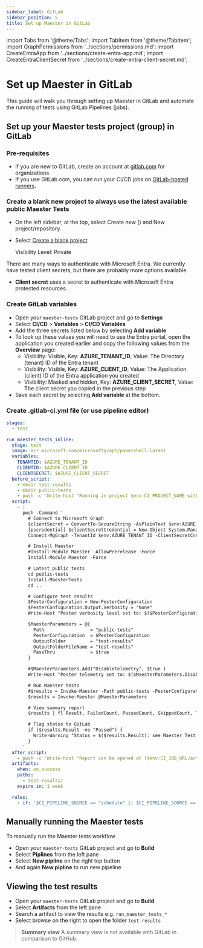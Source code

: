 ```yaml
---
sidebar_label: GitLab
sidebar_position: 5
title: Set up Maester in GitLab
---
```


import Tabs from '@theme/Tabs';
import TabItem from '@theme/TabItem';
import GraphPermissions from '../sections/permissions.md';
import CreateEntraApp from '../sections/create-entra-app.md';
import CreateEntraClientSecret from '../sections/create-entra-client-secret.md';

# <IIcon icon="mdi:gitlab" height="48" /> Set up Maester in GitLab

This guide will walk you through setting up Maester in GitLab and automate the running of tests using GitLab Pipelines (jobs).

<!-- ## Why GitLab?

GitLab for personal projects (Free):
    400 compute minutes per month
    5 users per top-level group

--->

## Set up your Maester tests project (group) in GitLab

### Pre-requisites

- If you are new to GitLab, create an account at [gitlab.com](https://gitlab.com/-/trial_registrations/new) for organizations
- If you use GitLab.com, you can run your CI/CD jobs on [GitLab-hosted runners](https://docs.gitlab.com/runner/).

<!--
- Option A: GitLab for organizations [Premium, Ultimate] (https://about.gitlab.com/pricing/)
- Option B: GitLab for personal projects [Free]
- Option C: GitLab Dedicated (Self-Host)
-->

### Create a blank new project to always use the latest available public Maester Tests

- On the left sidebar, at the top, select Create new () and New project/repository.
- Select [Create a blank project](https://docs.gitlab.com/ee/user/project/index.html#create-a-blank-project)

  Visibility Level: Private

<!--
### 2. Create a new project and import the Maester Tests repository, to keep updated yourself
 - private-tests = ToDo

1. On the left sidebar, at the top, select Create new () and New project/repository.
2. Select Import project.
3. Select the GitHub tab and Authenticate with GitHub
4. ... https://github.com/maester365/maester-tests...

- [Create a project from a built-in template](https://docs.gitlab.com/ee/user/project/index.html#create-a-project-from-a-built-in-template)

-->

There are many ways to authenticate with Microsoft Entra. We currently have tested client secrets, but there are probably more options available.

- <IIcon icon="material-symbols:password" height="18" /> **Client secret** uses a secret to authenticate with Microsoft Entra protected resources.

<Tabs>
<!--
<TabItem value="wif" label="Custom workflow using Workload identity federation" >
    ToBeTested ...
</TabItem>
-->
<TabItem value="cert" label="Custom workflow using client secret" default>

<CreateEntraApp/>

<CreateEntraClientSecret/>

### Create GitLab variables

- Open your `maester-tests` GitLab project and go to **Settings**
- Select **CI/CD** > **Variables** > **CI/CD Variables**
- Add the three secrets listed below by selecting **Add variable**
- To look up these values you will need to use the Entra portal, open the application you created earlier and copy the following values from the **Overview** page:
  - Visibility: Visible, Key: **AZURE_TENANT_ID**, Value: The Directory (tenant) ID of the Entra tenant
  - Visibility: Visible, Key: **AZURE_CLIENT_ID**, Value: The Application (client) ID of the Entra application you created
  - Visibility: Masked and hidden, Key: **AZURE_CLIENT_SECRET**, Value: The client secret you copied in the previous step
- Save each secret by selecting **Add variable** at the bottom.

### Create .gitlab-ci.yml file (or use pipeline editor)

<!--
More Text
 - private-tests = ToDo
-->

```yaml
stages:
  - test

run_maester_tests_inline:
  stage: test
  image: mcr.microsoft.com/microsoftgraph/powershell:latest
  variables:
    TENANTID: $AZURE_TENANT_ID
    CLIENTID: $AZURE_CLIENT_ID
    CLIENTSECRET: $AZURE_CLIENT_SECRET
  before_script:
    - mkdir test-results
    - mkdir public-tests
    - pwsh -c 'Write-host "Running in project $env:CI_PROJECT_NAME with results at $env:CI_JOB_URL ($env:CI_JOB_URL)."'
  script:
    - |
      pwsh -Command '
        # Connect to Microsoft Graph
        $clientSecret = ConvertTo-SecureString -AsPlainText $env:AZURE_CLIENT_SECRET -Force
        [pscredential] $clientSecretCredential = New-Object System.Management.Automation.PSCredential($env:AZURE_CLIENT_ID, $clientSecret)
        Connect-MgGraph -TenantId $env:AZURE_TENANT_ID -ClientSecretCredential $clientSecretCredential -NoWelcome

        # Install Maester
        #Install-Module Maester -AllowPrerelease -Force
        Install-Module Maester -Force

        # Latest public tests
        cd public-tests
        Install-MaesterTests
        cd ..

        # Configure test results
        $PesterConfiguration = New-PesterConfiguration
        $PesterConfiguration.Output.Verbosity = "None"
        Write-Host "Pester verbosity level set to: $($PesterConfiguration.Output.Verbosity.Value)"

        $MaesterParameters = @{
          Path                 = "public-tests"
          PesterConfiguration  = $PesterConfiguration
          OutputFolder         = "test-results"
          OutputFolderFileName = "test-results"
          PassThru             = $true
        }

        #$MaesterParameters.Add("DisableTelemetry", $true )
        Write-Host "Pester telemetry set to: $($MaesterParameters.DisableTelemetry)"

        # Run Maester tests
        #$results = Invoke-Maester -Path public-tests -PesterConfiguration $PesterConfiguration -OutputFolder test-results -OutputFolderFileName "test-results" -PassThru
        $results = Invoke-Maester @MaesterParameters

        # View summary report
        $results | fl Result, FailedCount, PassedCount, SkippedCount, TotalCount, TenantId, TenantName, CurrentVersion, LatestVersion

        # Flag status to GitLab
        if ($results.Result -ne "Passed") {
          Write-Warning "Status = $($results.Result): see Maester Test Report for details."
        }
      '
  after_script:
    - pwsh -c 'Write-host "Report can be opened at ($env:CI_JOB_URL/artifacts/external_file/test-results/test-results.html)."'
  artifacts:
    when: on_success
    paths:
      - test-results/
    expire_in: 1 week

  rules:
    - if: '$CI_PIPELINE_SOURCE == "schedule" || $CI_PIPELINE_SOURCE == "web"'
```

  </TabItem>
  </Tabs>

## Manually running the Maester tests

To manually run the Maester tests workflow

- Open your `maester-tests` GitLab project and go to **Build**
- Select **Piplines** from the left pane
- Select **New pipline** on the right top button
- And again **New pipline** to run new pipeline

<!--
## Create a schedule (Optional)

Pipeline schedules are ...

- [Scheduled pipelines documentation](https://gitlab.com/help/ci/pipelines/schedules)
-->

## Viewing the test results

- Open your `maester-tests` GitLab project and go to **Build**
- Select **Artifacts** from the left pane
- Search a artifact to view the results e.g. `run_maester_tests_*`
- Select browse on the right to open the folder `test-results`

> **Summary view**
> A summary view is not available with GitLab in comparison to GitHub.

<!--
## FAQ / Troubleshooting
- Ensure you are monitoring your GitLab Runner cost
-->
